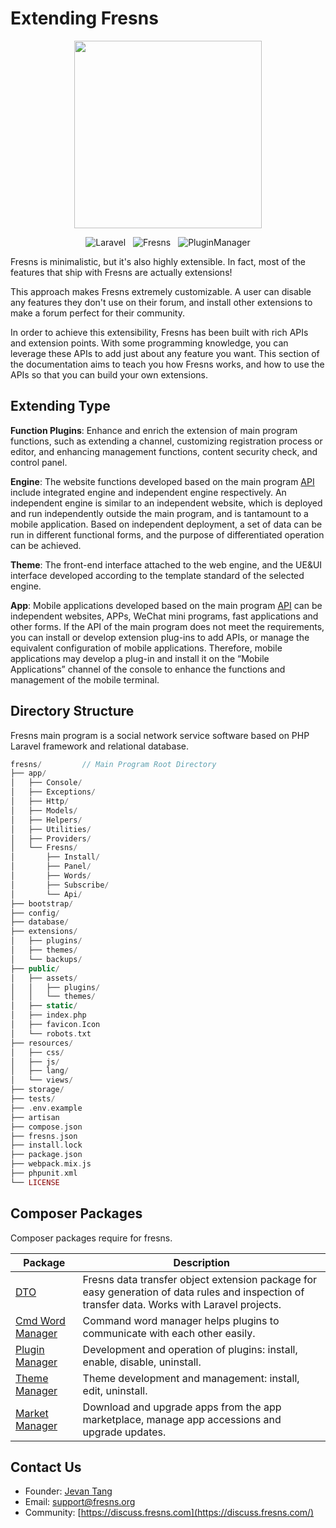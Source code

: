 # Extending Fresns

<p align="center"><img src="https://files.fresns.org/wiki/images/logo.png" width="300"></p>

<p align="center">
<img src="https://img.shields.io/badge/Laravel-10.x-blue" alt="Laravel" style="display:inline;">
<img src="https://img.shields.io/badge/Fresns-2.x-orange" alt="Fresns" style="display:inline;margin:0 8px;">
<img src="https://img.shields.io/badge/PluginManager-2.x-blueviolet" alt="PluginManager" style="display:inline;">
</p>

Fresns is minimalistic, but it's also highly extensible. In fact, most of the features that ship with Fresns are actually extensions!

This approach makes Fresns extremely customizable. A user can disable any features they don't use on their forum, and install other extensions to make a forum perfect for their community.

In order to achieve this extensibility, Fresns has been built with rich APIs and extension points. With some programming knowledge, you can leverage these APIs to add just about any feature you want. This section of the documentation aims to teach you how Fresns works, and how to use the APIs so that you can build your own extensions.


## Extending Type

**Function Plugins**: Enhance and enrich the extension of main program functions, such as extending a channel, customizing registration process or editor, and enhancing management functions, content security check, and control panel.

**Engine**: The website functions developed based on the main program [API](../api/) include integrated engine and independent engine respectively. An independent engine is similar to an independent website, which is deployed and run independently outside the main program, and is tantamount to a mobile application. Based on independent deployment, a set of data can be run in different functional forms, and the purpose of differentiated operation can be achieved.

**Theme**: The front-end interface attached to the web engine, and the UE&UI interface developed according to the template standard of the selected engine.

**App**: Mobile applications developed based on the main program [API](../api/) can be independent websites, APPs, WeChat mini programs, fast applications and other forms. If the API of the main program does not meet the requirements, you can install or develop extension plug-ins to add APIs, or manage the equivalent configuration of mobile applications. Therefore, mobile applications may develop a plug-in and install it on the “Mobile Applications” channel of the console to enhance the functions and management of the mobile terminal.

## Directory Structure

Fresns main program is a social network service software based on PHP Laravel framework and relational database.

```php
fresns/         // Main Program Root Directory
├── app/
│   ├── Console/
│   ├── Exceptions/
│   ├── Http/
│   ├── Models/
│   ├── Helpers/
│   ├── Utilities/
│   ├── Providers/
│   └── Fresns/
│       ├── Install/
│       ├── Panel/
│       ├── Words/
│       ├── Subscribe/
│       └── Api/
├── bootstrap/
├── config/
├── database/
├── extensions/
│   ├── plugins/
│   ├── themes/
│   └── backups/
├── public/
│   ├── assets/
│   │   ├── plugins/
│   │   └── themes/
│   ├── static/
│   ├── index.php
│   ├── favicon.Icon
│   └── robots.txt
├── resources/
│   ├── css/
│   ├── js/
│   ├── lang/
│   └── views/
├── storage/
├── tests/
├── .env.example
├── artisan
├── compose.json
├── fresns.json
├── install.lock
├── package.json
├── webpack.mix.js
├── phpunit.xml
└── LICENSE
```


## Composer Packages

Composer packages require for fresns.

| Package | Description |
| --- | --- |
| [DTO](https://github.com/fresns/dto) | Fresns data transfer object extension package for easy generation of data rules and inspection of transfer data. Works with Laravel projects. |
| [Cmd Word Manager](https://github.com/fresns/cmd-word-manager) | Command word manager helps plugins to communicate with each other easily. |
| [Plugin Manager](https://github.com/fresns/plugin-manager) | Development and operation of plugins: install, enable, disable, uninstall. |
| [Theme Manager](https://github.com/fresns/theme-manager) | Theme development and management: install, edit, uninstall. |
| [Market Manager](https://github.com/fresns/market-manager) | Download and upgrade apps from the app marketplace, manage app accessions and upgrade updates. |


## Contact Us

- Founder: [Jevan Tang](https://github.com/jevantang)
- Email: [support@fresns.org](mailto:support@fresns.org)
- Community: [https://discuss.fresns.com](https://discuss.fresns.com/)
